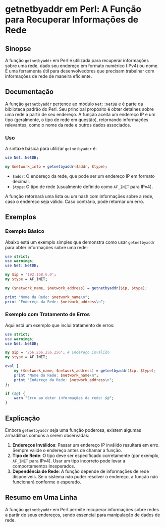 <!--
Meta Description: # getnetbyaddr em Perl: A Função para Recuperar Informações de Rede ## Sinopse A função `getnetbyaddr` em Perl é utilizada para recuperar informações ...
Meta Keywords: rede, endereço, getnetbyaddr, função, informações
-->

# getnetbyaddr em Perl: A Função para Recuperar Informações de Rede

## Sinopse
A função `getnetbyaddr` em Perl é utilizada para recuperar informações sobre uma rede, dado seu endereço em formato numérico (IPv4) ou nome. É uma ferramenta útil para desenvolvedores que precisam trabalhar com informações de rede de maneira eficiente.

## Documentação
A função `getnetbyaddr` pertence ao módulo `Net::NetDB` e é parte da biblioteca padrão do Perl. Seu principal propósito é obter detalhes sobre uma rede a partir de seu endereço. A função aceita um endereço IP e um tipo (geralmente, o tipo de rede em questão), retornando informações relevantes, como o nome da rede e outros dados associados.

### Uso
A sintaxe básica para utilizar `getnetbyaddr` é:

```perl
use Net::NetDB;

my $network_info = getnetbyaddr($addr, $type);
```

- `$addr`: O endereço da rede, que pode ser um endereço IP em formato decimal.
- `$type`: O tipo de rede (usualmente definido como `AF_INET` para IPv4).

A função retornará uma lista ou um hash com informações sobre a rede, caso o endereço seja válido. Caso contrário, pode retornar um erro.

## Exemplos
### Exemplo Básico
Abaixo está um exemplo simples que demonstra como usar `getnetbyaddr` para obter informações sobre uma rede:

```perl
use strict;
use warnings;
use Net::NetDB;

my $ip = '192.168.0.0';
my $type = AF_INET;

my ($network_name, $network_address) = getnetbyaddr($ip, $type);

print "Nome da Rede: $network_name\n";
print "Endereço da Rede: $network_address\n";
```

### Exemplo com Tratamento de Erros
Aqui está um exemplo que inclui tratamento de erros:

```perl
use strict;
use warnings;
use Net::NetDB;

my $ip = '256.256.256.256'; # Endereço inválido
my $type = AF_INET;

eval {
    my ($network_name, $network_address) = getnetbyaddr($ip, $type);
    print "Nome da Rede: $network_name\n";
    print "Endereço da Rede: $network_address\n";
};

if ($@) {
    warn "Erro ao obter informações da rede: $@";
}
```

## Explicação
Embora `getnetbyaddr` seja uma função poderosa, existem algumas armadilhas comuns a serem observadas:

1. **Endereços Inválidos**: Passar um endereço IP inválido resultará em erro. Sempre valide o endereço antes de chamar a função.
2. **Tipo de Rede**: O tipo deve ser especificado corretamente (por exemplo, `AF_INET` para IPv4). Usar um tipo incorreto pode levar a comportamentos inesperados.
3. **Dependência de Rede**: A função depende de informações de rede disponíveis. Se o sistema não puder resolver o endereço, a função não funcionará conforme o esperado.

## Resumo em Uma Linha
A função `getnetbyaddr` em Perl permite recuperar informações sobre redes a partir de seus endereços, sendo essencial para manipulação de dados de rede.